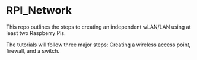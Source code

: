 # RPI_Network
This repo outlines the steps to creating an independent wLAN/LAN using at least two Raspberry PIs.

The tutorials will follow three major steps: Creating a wireless access point, firewall, and a switch.
